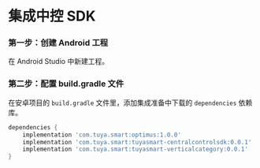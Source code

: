 # 集成中控 SDK


### 第一步：创建 Android 工程

在 Android Studio 中新建工程。

### 第二步：配置 build.gradle 文件

在安卓项目的 `build.gradle` 文件里，添加集成准备中下载的 `dependencies` 依赖库。

```groovy
dependencies {
	implementation 'com.tuya.smart:optimus:1.0.0'
    implementation 'com.tuya.smart:tuyasmart-centralcontrolsdk:0.0.1'
    implementation 'com.tuya.smart:tuyasmart-verticalcategory:0.0.1'
}
```